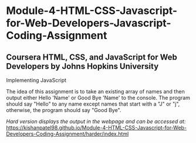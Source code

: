 # Module-4-HTML-CSS-Javascript-for-Web-Developers-Javascript-Coding-Assignment
## Coursera HTML, CSS, and JavaScript for Web Developers by Johns Hopkins University

Implementing JavaScript

The idea of this assignment is to take an existing array of names and then output either Hello 'Name' or Good Bye 'Name' to the console. The program should say "Hello" to any name except names that start with a "J" or "j", otherwise, the program should say "Good Bye".

*Hard version displays the output in the webpage and can be accessed at:*
https://kishanpatel98.github.io/Module-4-HTML-CSS-Javascript-for-Web-Developers-Coding-Assignment/harder/index.html
